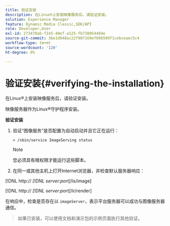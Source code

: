 ```yaml
---
title: 验证安装
description: 在Linux®上安装映像服务后，请验证安装。
solution: Experience Manager
feature: Dynamic Media Classic,SDK/API
role: Developer,User
exl-id: 273478ab-f245-48ef-a125-fb738054484e
source-git-commit: 3be1d948ac22f907169ef09b509f1cebceaec5c4
workflow-type: tm+mt
source-wordcount: '120'
ht-degree: 0%

---
```


# 验证安装{#verifying-the-installation}

在Linux®上安装映像服务后，请验证安装。

映像服务器作为Linux®守护程序安装。

**验证安装**

1. 验证“图像服务”是否配置为自动启动并且它正在运行：

   `> /sbin/service ImageServing status`

   >[!NOTE]
   >
   >您必须具有根权限才能运行这些脚本。

1. 在同一或其他主机上打开Internet浏览器，并检查默认服务器响应：

[!DNL http:// *[!DNL server:port]*/is/image]

[!DNL  http:// *[!DNL server:port]*/ir/render]

在响应中，检查是否存在以 `imageServer`，表示平台服务器可以成功与图像服务器通信。

>如果已安装，可以使用文档和演示包的示例页面执行其他验证。
